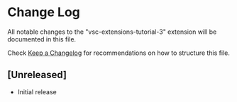 # Change Log

All notable changes to the "vsc-extensions-tutorial-3" extension will be documented in this file.

Check [Keep a Changelog](http://keepachangelog.com/) for recommendations on how to structure this file.

## [Unreleased]

- Initial release